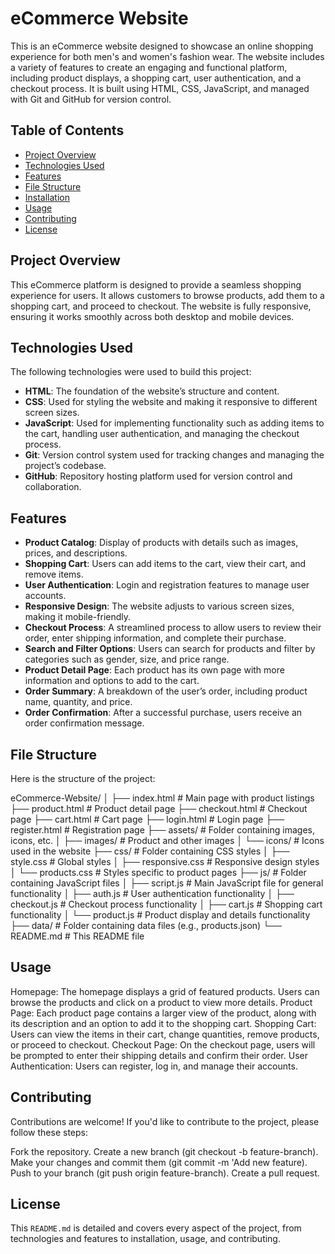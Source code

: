 # eCommerce Website

This is an eCommerce website designed to showcase an online shopping experience for both men's and women's fashion wear. The website includes a variety of features to create an engaging and functional platform, including product displays, a shopping cart, user authentication, and a checkout process. It is built using HTML, CSS, JavaScript, and managed with Git and GitHub for version control.

## Table of Contents

- [Project Overview](#project-overview)
- [Technologies Used](#technologies-used)
- [Features](#features)
- [File Structure](#file-structure)
- [Installation](#installation)
- [Usage](#usage)
- [Contributing](#contributing)
- [License](#license)

## Project Overview

This eCommerce platform is designed to provide a seamless shopping experience for users. It allows customers to browse products, add them to a shopping cart, and proceed to checkout. The website is fully responsive, ensuring it works smoothly across both desktop and mobile devices.

## Technologies Used

The following technologies were used to build this project:

- **HTML**: The foundation of the website’s structure and content.
- **CSS**: Used for styling the website and making it responsive to different screen sizes.
- **JavaScript**: Used for implementing functionality such as adding items to the cart, handling user authentication, and managing the checkout process.
- **Git**: Version control system used for tracking changes and managing the project’s codebase.
- **GitHub**: Repository hosting platform used for version control and collaboration.

## Features

- **Product Catalog**: Display of products with details such as images, prices, and descriptions.
- **Shopping Cart**: Users can add items to the cart, view their cart, and remove items.
- **User Authentication**: Login and registration features to manage user accounts.
- **Responsive Design**: The website adjusts to various screen sizes, making it mobile-friendly.
- **Checkout Process**: A streamlined process to allow users to review their order, enter shipping information, and complete their purchase.
- **Search and Filter Options**: Users can search for products and filter by categories such as gender, size, and price range.
- **Product Detail Page**: Each product has its own page with more information and options to add to the cart.
- **Order Summary**: A breakdown of the user’s order, including product name, quantity, and price.
- **Order Confirmation**: After a successful purchase, users receive an order confirmation message.

## File Structure

Here is the structure of the project:

eCommerce-Website/
│
├── index.html                # Main page with product listings
├── product.html              # Product detail page
├── checkout.html             # Checkout page
├── cart.html                 # Cart page
├── login.html                # Login page
├── register.html             # Registration page
├── assets/                   # Folder containing images, icons, etc.
│   ├── images/               # Product and other images
│   └── icons/                # Icons used in the website
├── css/                      # Folder containing CSS styles
│   ├── style.css             # Global styles
│   ├── responsive.css        # Responsive design styles
│   └── products.css          # Styles specific to product pages
├── js/                       # Folder containing JavaScript files
│   ├── script.js             # Main JavaScript file for general functionality
│   ├── auth.js               # User authentication functionality
│   ├── checkout.js           # Checkout process functionality
│   ├── cart.js               # Shopping cart functionality
│   └── product.js            # Product display and details functionality
├── data/                     # Folder containing data files (e.g., products.json)
└── README.md                 # This README file


## Usage
Homepage: The homepage displays a grid of featured products. Users can browse the products and click on a product to view more details.
Product Page: Each product page contains a larger view of the product, along with its description and an option to add it to the shopping cart.
Shopping Cart: Users can view the items in their cart, change quantities, remove products, or proceed to checkout.
Checkout Page: On the checkout page, users will be prompted to enter their shipping details and confirm their order.
User Authentication: Users can register, log in, and manage their accounts.

## Contributing
Contributions are welcome! If you'd like to contribute to the project, please follow these steps:

Fork the repository.
Create a new branch (git checkout -b feature-branch).
Make your changes and commit them (git commit -m 'Add new feature).
Push to your branch (git push origin feature-branch).
Create a pull request.

## License

This `README.md` is detailed and covers every aspect of the project, from technologies and features to installation, usage, and contributing. 
